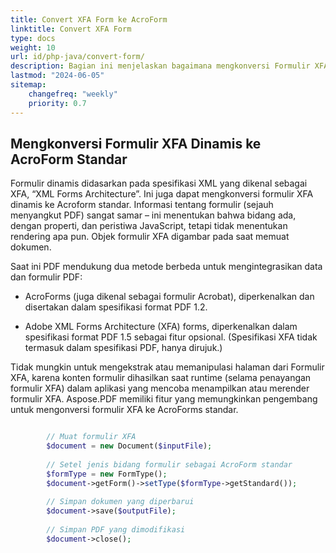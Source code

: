 ```yaml
---
title: Convert XFA Form ke AcroForm
linktitle: Convert XFA Form
type: docs
weight: 10
url: id/php-java/convert-form/
description: Bagian ini menjelaskan bagaimana mengkonversi Formulir XFA ke AcroForm dengan Aspose.PDF untuk PHP melalui Java.
lastmod: "2024-06-05"
sitemap:
    changefreq: "weekly"
    priority: 0.7
---
```


## Mengkonversi Formulir XFA Dinamis ke AcroForm Standar

Formulir dinamis didasarkan pada spesifikasi XML yang dikenal sebagai XFA, “XML Forms Architecture”. Ini juga dapat mengkonversi formulir XFA dinamis ke Acroform standar. Informasi tentang formulir (sejauh menyangkut PDF) sangat samar – ini menentukan bahwa bidang ada, dengan properti, dan peristiwa JavaScript, tetapi tidak menentukan rendering apa pun. Objek formulir XFA digambar pada saat memuat dokumen.

Saat ini PDF mendukung dua metode berbeda untuk mengintegrasikan data dan formulir PDF:

- AcroForms (juga dikenal sebagai formulir Acrobat), diperkenalkan dan disertakan dalam spesifikasi format PDF 1.2.

- Adobe XML Forms Architecture (XFA) forms, diperkenalkan dalam spesifikasi format PDF 1.5 sebagai fitur opsional. (Spesifikasi XFA tidak termasuk dalam spesifikasi PDF, hanya dirujuk.)

Tidak mungkin untuk mengekstrak atau memanipulasi halaman dari Formulir XFA, karena konten formulir dihasilkan saat runtime (selama penayangan formulir XFA) dalam aplikasi yang mencoba menampilkan atau merender formulir XFA. Aspose.PDF memiliki fitur yang memungkinkan pengembang untuk mengonversi formulir XFA ke AcroForms standar.

```php

        // Muat formulir XFA
        $document = new Document($inputFile);
        
        // Setel jenis bidang formulir sebagai AcroForm standar
        $formType = new FormType();
        $document->getForm()->setType($formType->getStandard());
            
        // Simpan dokumen yang diperbarui
        $document->save($outputFile);
        
        // Simpan PDF yang dimodifikasi    
        $document->close();
```